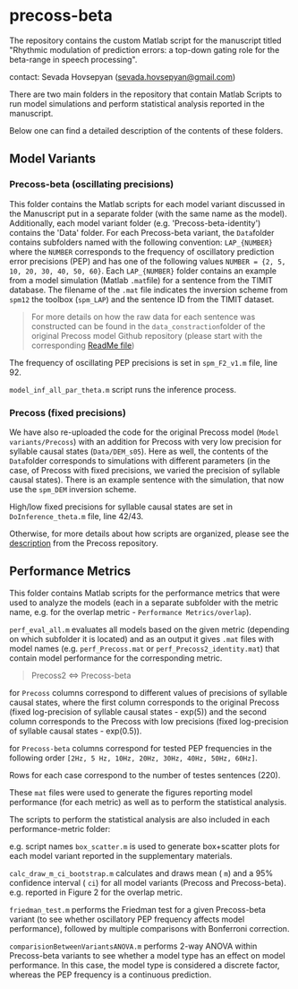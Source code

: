 # precoss-beta

The repository contains the custom Matlab script for the manuscript titled "Rhythmic modulation of prediction errors: a top-down gating role for the beta-range in speech processing".

contact: Sevada Hovsepyan (sevada.hovsepyan@gmail.com)

There are two main folders in the repository that contain Matlab Scripts to run model simulations and perform statistical analysis reported in the manuscript.

Below one can find a detailed description of the contents of these folders.


## Model Variants

### Precoss-beta (oscillating precisions)

This folder contains the Matlab scripts for each model variant discussed in the Manuscript put in a separate folder (with the same name as the model). Additionally, each model variant folder (e.g. 'Precoss-beta-identity') contains the 'Data' folder. For each Precoss-beta variant, the `Data`folder contains subfolders named with the following convention: `LAP_{NUMBER}` where the `NUMBER` corresponds to the frequency of oscillatory prediction error precisions (PEP) and has one of the following values `NUMBER = {2, 5, 10, 20, 30, 40, 50, 60}`. Each `LAP_{NUMBER}` folder contains an example from a model simulation (Matlab `.mat`file) for a sentence from the TIMIT database. The filename of the `.mat` file indicates the inversion scheme from `spm12` the toolbox (`spm_LAP`) and the sentence ID from the TIMIT dataset. 

> For more details on how the raw data for each sentence was constructed can be found in the `data_constraction`folder of the original Precoss model Github repository (please start with the corresponding [ReadMe file](https://github.com/sevadah/precoss/blob/master/data_construction/Readme.md))

The frequency of oscillating PEP precisions is set in `spm_F2_v1.m` file, line 92.

`model_inf_all_par_theta.m` script runs the inference process.

### Precoss (fixed precisions)

We have also re-uploaded the code for the original Precoss model (`Model variants/Precoss`) with an addition for Precoss with very low precision for syllable causal states (`Data/DEM_s05`). Here as well, the contents of the `Data`folder corresponds to simulations with different parameters (in the case, of Precoss with fixed precisions, we varied the precision of syllable causal states). There is an example sentence with the simulation, that now use the `spm_DEM` inversion scheme.


High/low fixed precisions for syllable causal states are set in `DoInference_theta.m` file, line 42/43.



Otherwise, for more details about how scripts are organized, please see the [description](https://github.com/sevadah/precoss/blob/master/full_simulations/Readme.md) from the Precoss repository.


## Performance Metrics

This folder contains Matlab scripts for the performance metrics that were used to analyze the models (each in a separate subfolder with the metric name, e.g. for the overlap metric - `Performance Metrics/overlap`).



`perf_eval_all.m` evaluates all models based on the given metric (depending on which subfolder it is located) and as an output it gives `.mat` files with model names (e.g. `perf_Precoss.mat` or `perf_Precoss2_identity.mat`) that contain model performance for the corresponding metric.

> Precoss2 <=> Precoss-beta

for `Precoss` columns correspond to different values of precisions of syllable causal states, where the first column corresponds to the original Precoss (fixed log-precision of syllable causal states - exp(5)) and the second column corresponds to the Precoss with low precisions (fixed log-precision of syllable causal states - exp(0.5)).


for `Precoss-beta` columns correspond for tested PEP frequencies in the following order `[2Hz, 5 Hz, 10Hz, 20Hz, 30Hz, 40Hz, 50Hz, 60Hz]`.


Rows for each case correspond to the number of testes sentences (220).


These `mat` files were used to generate the figures reporting model performance (for each metric) as well as to perform the statistical analysis.



The scripts to perform the statistical analysis are also included in each performance-metric folder:



e.g. script names `box_scatter.m` is used to generate box+scatter plots for each model variant reported in the supplementary materials.



`calc_draw_m_ci_bootstrap.m` calculates and draws mean ( `m`) and a 95% confidence interval ( `ci`) for all model variants (Precoss and Precoss-beta). e.g. reported in Figure 2 for the overlap metric.


`friedman_test.m` performs the Friedman test for a given Precoss-beta variant (to see whether oscillatory PEP frequency affects model performance), followed by multiple comparisons with Bonferroni correction. 


`comparisionBetweenVariantsANOVA.m` performs 2-way ANOVA within Precoss-beta variants to see whether a model type has an effect on model performance. In this case, the model type is considered a discrete factor, whereas the PEP frequency is a continuous prediction. 
